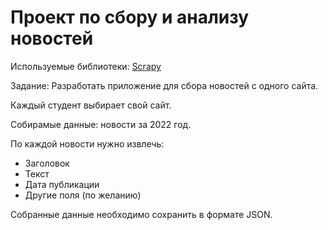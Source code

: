 # Проект по сбору и анализу новостей

Используемые библиотеки: [Scrapy](https://scrapy.org/)

Задание: Разработать приложение для сбора новостей с одного сайта.

Каждый студент выбирает свой сайт.

Собирамые данные: новости за 2022 год.

По каждой новости нужно извлечь:

* Заголовок
* Текст
* Дата публикации
* Другие поля (по желанию)

Собранные данные необходимо сохранить в формате JSON.
